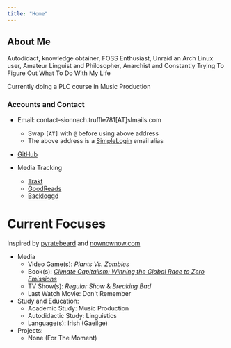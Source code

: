 ```yaml
---
title: "Home"
---
```


## About Me

Autodidact, knowledge obtainer, FOSS Enthusiast, Unraid an Arch Linux user, Amateur Linguist and Philosopher, Anarchist and Constantly Trying To Figure Out What To Do With My Life

Currently doing a PLC course in Music Production

### Accounts and Contact

- Email: contact-sionnach.truffle781[AT]slmails.com
  - Swap ```[AT]``` with ```@``` before using above address
  - The above address is a [SimpleLogin](https://simplelogin.io) email alias
- [GitHub](https://github.com/cutthroat78)

- Media Tracking
  - [Trakt]()
  - [GoodReads](https://goodreads.com/sionnach1)
  - [Backloggd]()

# Current Focuses

Inspired by [pyratebeard](https://pyratebeard.net) and [nownownow.com](https://nownownow.com/about)

- Media
  - Video Game(s): *Plants Vs. Zombies*
  - Book(s): [*Climate Capitalism: Winning the Global Race to Zero Emissions*](https://www.goodreads.com/book/show/199291635-climate-capitalism)
  - TV Show(s): *Regular Show* & *Breaking Bad*
  - Last Watch Movie: Don't Remember
- Study and Education:
  - Academic Study: Music Production
  - Autodidactic Study: Linguistics
  - Language(s): Irish (Gaeilge)
- Projects:
  - None (For The Moment)
